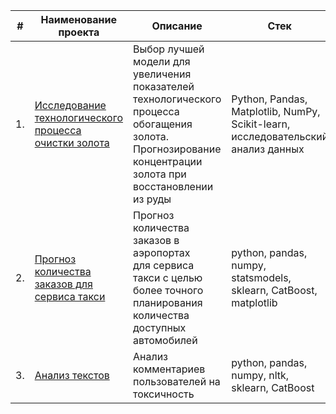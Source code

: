 | #    | Наименование проекта                | Описание                                                     | Стек                                                         |
| ---- | ------------------------------------------------------------ | ------------------------------------------------------------ | ------------------------------------------------------------ |
| 1.   | [Исследование технологического процесса очистки золота](https://github.com/datasignage/Data-science-portfolio/tree/main/gold%20recovery) | Выбор лучшей модели для увеличения <br/>показателей технологического процесса <br/>обогащения золота. Прогнозирование концентрации золота  при восстановлении из руды | Python, Pandas, Matplotlib, NumPy, Scikit-learn, исследовательский анализ данных       |
| 2.   | [Прогноз количества заказов для сервиса такси](https://github.com/aq2003/Portfolio/tree/main/Taxi%20Service) | Прогноз количества заказов в аэропортах <br/>для сервиса такси с целью более точного планирования количества доступных <br/>автомобилей | python, pandas, numpy, statsmodels, sklearn, CatBoost, matplotlib |
| 3.   | [Анализ текстов](https://github.com/aq2003/Portfolio/tree/main/Analyzing%20Texts) | Анализ комментариев пользователей на токсичность             | python, pandas, numpy, nltk, sklearn, CatBoost |
